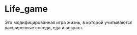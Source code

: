 # Life_game
Это модифицированная игра жизнь, в которой учитываются расширенные соседи, еда и возраст.
